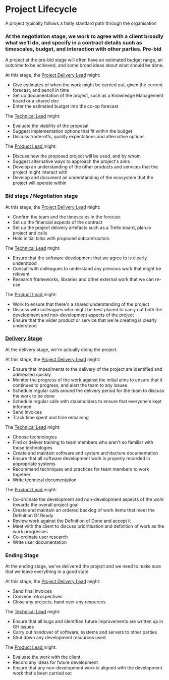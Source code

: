 # Project Lifecycle

A project typically follows a fairly standard path through the organisation

### At the negotiation stage, we work to agree with a client broadly what we'll do, and specify in a contract details such as timescales, budget, and interaction with other parties. Pre-bid

A project at the pre-bid stage will often have an estimated budget range, an outcome to be achieved, and some broad ideas about what should be done. 

At this stage, the [Project Delivery Lead](../roles/project-delivery-lead.md) might:

* Give estimates of when the work might be carried out, given the current forecast, and pencil in time
* Set up documentation of the project, such as a Knowledge Management board or a shared doc
* Enter the estimated budget into the co-op forecast

The [Technical Lead](../roles/technical-lead.md) might:

* Evaluate the viability of the proposal
* Suggest implementation options that fit within the budget
* Discuss trade-offs, quality expectations and alternative options

The [Product Lead ](../roles/product-lead.md)might:

* Discuss how the proposed project will be used, and by whom
* Suggest alternative ways to approach the project's aims
* Develop an understanding of the other products and services that the project might interact with
* Develop and document an understanding of the ecosystem that the project will operate within

### Bid stage / Negotiation stage



 At this stage, the [Project Delivery Lead](../roles/project-delivery-lead.md) might:

* Confirm the team and the timescales in the forecast
* Set up the financial aspects of the contract
* Set up the project delivery artefacts such as a Trello board, plan.io project and calls
* Hold initial talks with proposed subcontractors

The [Technical Lead](../roles/technical-lead.md) might:

* Ensure that the software development that we agree to is clearly understood
* Consult with colleagues to understand any previous work that might be relevant
* Research frameworks, libraries and other external work that we can re-use 

The [Product Lead ](../roles/product-lead.md)might:

* Work to ensure that there's a shared understanding of the project
* Discuss with colleagues who might be best placed to carry out both the development and non-development aspects of the project
* Ensure that the wider product or service that we're creating is clearly understood

### [Delivery Stage](delivery-stage.md)

At the delivery stage, we're actually doing the project. 

 At this stage, the [Project Delivery Lead](../roles/project-delivery-lead.md) might:

* Ensure that impediments to the delivery of the project are identified and addressed quickly
* Monitor the progress of the work against the initial aims to ensure that it continues to progress, and alert the team to any issues
* Schedule regular calls around the delivery period for the team to discuss the work to be done
* Schedule regular calls with stakeholders to ensure that everyone's kept informed
* Send invoices 
* Track time spent and time remaining

The [Technical Lead](../roles/technical-lead.md) might:

* Choose technologies
* Find or deliver training to team members who aren't so familiar with those technologies 
* Create and maintain software and system architecture documentation 
* Ensure that all software development work is properly recorded in appropriate systems
* Recommend techniques and practices for team members to work together
* Write technical documentation 

The [Product Lead ](../roles/product-lead.md)might:

* Co-ordinate the development and non-development aspects of the work towards the overall project goal
* Create and maintain an ordered backlog of work items that meet the Definition Of Ready
* Review work against the Definition of Done and accept it
* Meet with the client to discuss prioritisation and definition of work as the work progresses
* Co-ordinate user research
* Write user documentation

### Ending Stage

At the ending stage, we've delivered the project and we need to make sure that we leave everything in a good state

 At this stage, the [Project Delivery Lead](../roles/project-delivery-lead.md) might:

* Send final invoices
* Convene retrospectives
* Close any projects, hand over any resources

The [Technical Lead](../roles/technical-lead.md) might:

* Ensure that all bugs and identified future improvements are written up in GH issues 
* Carry out handover of software, systems and servers to other parties
* Shut down any development resources used 

The [Product Lead ](../roles/product-lead.md)might:

* Evaluate the work with the client
* Record any ideas for future development 
* Ensure that any non-development work is aligned with the development work that's been carried out



